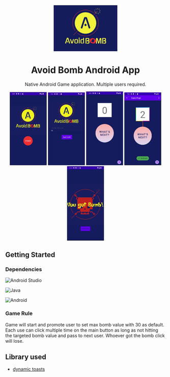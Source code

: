 <div align="center">
  <img alt="Logo" src="https://github.com/danielzheng-work/AvoidBomb-App/blob/main/img/ab_logo.JPG" width="200" />
</div>

<h1 align="center">
  Avoid Bomb Android App
</h1>

<p align="center">
 Native Android Game application. Multiple users required. 
</p>

<div align="center">
  <p float="left">
  <img src="https://github.com/danielzheng-work/AvoidBomb-App/blob/main/img/ab_view1.JPG" width="23%" />
  <img src="https://github.com/danielzheng-work/AvoidBomb-App/blob/main/img/ad_view2.JPG" width="23%" />
  <img src="https://github.com/danielzheng-work/AvoidBomb-App/blob/main/img/ab_view3.JPG" width="23%" />
  <img src="https://github.com/danielzheng-work/AvoidBomb-App/blob/main/img/ab_view4.JPG" width="23%" />
  <img src="https://github.com/danielzheng-work/AvoidBomb-App/blob/main/img/ab_view5.JPG" width="23%" />
</p>
</div>

## Getting Started

### Dependencies

![Android Studio](https://img.shields.io/badge/Android%20Studio-3DDC84.svg?style=for-the-badge&logo=android-studio&logoColor=white)

![Java](https://img.shields.io/badge/java-%23ED8B00.svg?style=for-the-badge&logo=java&logoColor=white)

![Android](https://img.shields.io/badge/Android-3DDC84?style=for-the-badge&logo=android&logoColor=white)


### Game Rule

Game will start and promote user to set max bomb value with 30 as default. Each use can click multiple time on the main button as long as not hitting the targeted bomb value and pass to next user. Whoever got the bomb click will lose. 


## Library used 

* [dynamic toasts](https://github.com/pranavpandey/dynamic-toasts)
